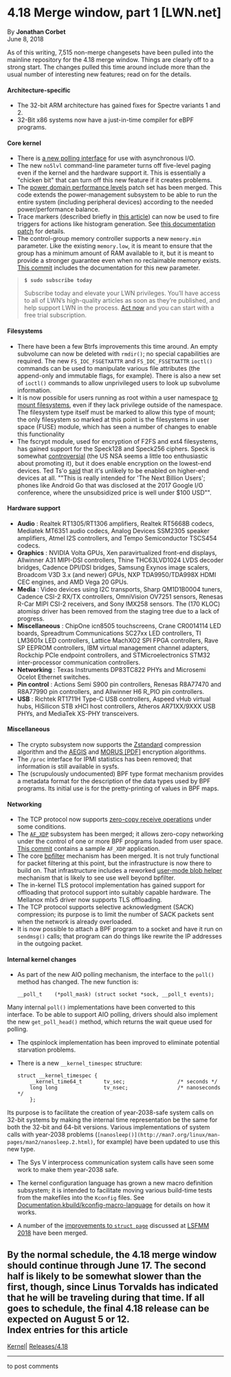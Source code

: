 # 4.18 Merge window, part 1 [LWN.net]

By **Jonathan Corbet**  
June 8, 2018 

As of this writing, 7,515 non-merge changesets have been pulled into the mainline repository for the 4.18 merge window. Things are clearly off to a strong start. The changes pulled this time around include more than the usual number of interesting new features; read on for the details.   


#### Architecture-specific

  * The 32-bit ARM architecture has gained fixes for Spectre variants 1 and 2. 
  * 32-Bit x86 systems now have a just-in-time compiler for eBPF programs. 



#### Core kernel

  * There is [a new polling interface](/Articles/743714/) for use with asynchronous I/O. 
  * The new `no5lvl` command-line parameter turns off five-level paging even if the kernel and the hardware support it. This is essentially a "chicken bit" that can turn off this new feature if it creates problems. 
  * The [power domain performance levels](/Articles/744047/) patch set has been merged. This code extends the power-management subsystem to be able to run the entire system (including peripheral devices) according to the needed power/performance balance. 
  * Trace markers (described briefly in [this article](/Articles/366796/)) can now be used to fire triggers for actions like histogram generation. See [this documentation patch](/Articles/756953/) for details. 
  * The control-group memory controller supports a new `memory.min` parameter. Like the existing `memory.low`, it is meant to ensure that the group has a minimum amount of RAM available to it, but it is meant to provide a stronger guarantee even when no reclaimable memory exists. [This commit](https://git.kernel.org/linus/bf8d5d52ffe89aac5b46ddb39dd1a4351fae5df4) includes the documentation for this new parameter. 



> **`$ sudo subscribe today`**
> 
> Subscribe today and elevate your LWN privileges. You’ll have access to all of LWN’s high-quality articles as soon as they’re published, and help support LWN in the process. [Act now](https://lwn.net/Promo/nst-sudo/claim) and you can start with a free trial subscription. 

#### Filesystems

  * There have been a few Btrfs improvements this time around. An empty subvolume can now be deleted with `rmdir()`; no special capabilities are required. The new `FS_IOC_FSGETXATTR` and `FS_IOC_FSSETXATTR` `ioctl()` commands can be used to manipulate various file attributes (the append-only and immutable flags, for example). There is also a new set of `ioctl()` commands to allow unprivileged users to look up subvolume information. 
  * It is now possible for users running as root within a user namespace [to mount filesystems](/Articles/755593/), even if they lack privilege outside of the namespace. The filesystem type itself must be marked to allow this type of mount; the only filesystem so marked at this point is the filesystems in user space (FUSE) module, which has seen a number of changes to enable this functionality 
  * The fscrypt module, used for encryption of F2FS and ext4 filesystems, has gained support for the Speck128 and Speck256 ciphers. Speck is somewhat [controversial](/Articles/756964/) (the US NSA seems a little too enthusiastic about promoting it), but it does enable encryption on the lowest-end devices. Ted Ts'o [said](/Articles/756929/) that it's unlikely to be enabled on higher-end devices at all. ""This is really intended for 'The Next Billion Users'; phones like Android Go that was disclosed at the 2017 Google I/O conference, where the unsubsidized price is well under $100 USD"". 



#### Hardware support

  * **Audio** : Realtek RT1305/RT1306 amplifiers, Realtek RT5668B codecs, Mediatek MT6351 audio codecs, Analog Devices SSM2305 speaker amplifiers, Atmel I2S controllers, and Tempo Semiconductor TSCS454 codecs. 
  * **Graphics** : NVIDIA Volta GPUs, Xen paravirtualized front-end displays, Allwinner A31 MIPI-DSI controllers, Thine THC63LVD1024 LVDS decoder bridges, Cadence DPI/DSI bridges, Samsung Exynos image scalers, Broadcom V3D 3.x (and newer) GPUs, NXP TDA9950/TDA998X HDMI CEC engines, and AMD Vega 20 GPUs. 
  * **Media** : Video devices using I2C transports, Sharp QM1D1B0004 tuners, Cadence CSI-2 RX/TX controllers, OmniVision OV7251 sensors, Renesas R-Car MIPI CSI-2 receivers, and Sony IMX258 sensors. The (170 KLOC) atomisp driver has been removed from the staging tree due to a lack of progress. 
  * **Miscellaneous** : ChipOne icn8505 touchscreens, Crane CR0014114 LED boards, Spreadtrum Communications SC27xx LED controllers, TI LM3601x LED controllers, Lattice MachXO2 SPI FPGA controllers, Rave SP EEPROM controllers, IBM virtual management channel adapters, Rockchip PCIe endpoint controllers, and STMicroelectronics STM32 inter-processor communication controllers. 
  * **Networking** : Texas Instruments DP83TC822 PHYs and Microsemi Ocelot Ethernet switches. 
  * **Pin control** : Actions Semi S900 pin controllers, Renesas R8A77470 and R8A77990 pin controllers, and Allwinner H6 R_PIO pin controllers. 
  * **USB** : Richtek RT1711H Type-C USB controllers, Aspeed vHub virtual hubs, HiSilicon STB xHCI host controllers, Atheros AR71XX/9XXX USB PHYs, and MediaTek XS-PHY transceivers. 



#### Miscellaneous

  * The crypto subsystem now supports the [Zstandard](https://facebook.github.io/zstd/) compression algorithm and the [AEGIS](https://www.techrepublic.com/resource-library/whitepapers/aegis-a-fast-authenticated-encryption-algorithm/) and [MORUS [PDF]](https://competitions.cr.yp.to/round3/morusv2.pdf) encryption algorithms. 
  * The `/proc` interface for IPMI statistics has been removed; that information is still available in sysfs. 
  * The (scrupulously undocumented) BPF type format mechanism provides a metadata format for the description of the data types used by BPF programs. Its initial use is for the pretty-printing of values in BPF maps. 



#### Networking

  * The TCP protocol now supports [zero-copy receive operations](/Articles/754681/) under some conditions. 
  * The [`AF_XDP`](/Articles/750845/) subsystem has been merged; it allows zero-copy networking under the control of one or more BPF programs loaded from user space. [This commit](https://git.kernel.org/linus/b4b8faa1ded7a3bb34db374c692a51cea29f9080) contains a sample `AF_XDP` application. 
  * The core [bpfilter](/Articles/747551/) mechanism has been merged. It is not truly functional for packet filtering at this point, but the infrastructure is now there to build on. That infrastructure includes a reworked [user-mode blob helper](/Articles/755919/) mechanism that is likely to see use well beyond bpfilter. 
  * The in-kernel TLS protocol implementation has gained support for offloading that protocol support into suitably capable hardware. The Mellanox mlx5 driver now supports TLS offloading. 
  * The TCP protocol supports selective acknowledgment (SACK) compression; its purpose is to limit the number of SACK packets sent when the network is already overloaded. 
  * It is now possible to attach a BPF program to a socket and have it run on `sendmsg()` calls; that program can do things like rewrite the IP addresses in the outgoing packet. 



#### Internal kernel changes

  * As part of the new AIO polling mechanism, the interface to the `poll()` method has changed. The new function is: 
        
        __poll_t	(*poll_mask) (struct socket *sock, __poll_t events);
        

Many internal `poll()` implementations have been converted to this interface. To be able to support AIO polling, drivers should also implement the new `get_poll_head()` method, which returns the wait queue used for polling. 
  * The qspinlock implementation has been improved to eliminate potential starvation problems. 
  * There is a new `__kernel_timespec` structure: 
        
        struct __kernel_timespec {
        	__kernel_time64_t       tv_sec;                 /* seconds */
        	long long               tv_nsec;                /* nanoseconds */
            };
        

Its purpose is to facilitate the creation of year-2038-safe system calls on 32-bit systems by making the internal time representation be the same for both the 32-bit and 64-bit versions. Various implementations of system calls with year-2038 problems (`[nanosleep()](http://man7.org/linux/man-pages/man2/nanosleep.2.html)`, for example) have been updated to use this new type. 

  * The Sys V interprocess communication system calls have seen some work to make them year-2038 safe. 

  * The kernel configuration language has grown a new macro definition subsystem; it is intended to facilitate moving various build-time tests from the makefiles into the `Kconfig` files. See [Documentation.kbuild/kconfig-macro-language](/Articles/756963/) for details on how it works. 
  * A number of the [improvements to `struct page`](/Articles/753078/) discussed at [LSFMM 2018](/Articles/lsfmm2018/) have been merged. 




By the normal schedule, the 4.18 merge window should continue through June 17. The second half is likely to be somewhat slower than the first, though, since Linus Torvalds has indicated that he will be traveling during that time. If all goes to schedule, the final 4.18 release can be expected on August 5 or 12.  
Index entries for this article  
---  
[Kernel](/Kernel/Index)| [Releases/4.18](/Kernel/Index#Releases-4.18)  
  


* * *

to post comments 
